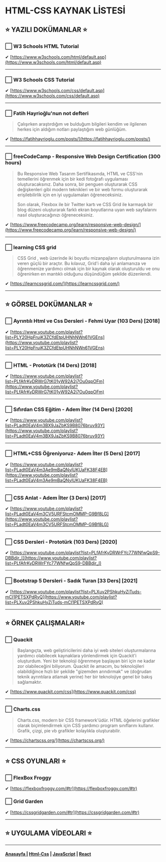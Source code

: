 # HTML-CSS KAYNAK LİSTESİ

## ⭐ YAZILI DOKÜMANLAR ⭐

### ⬜ W3 Schools HTML Tutorial

✔ [https://www.w3schools.com/html/default.asp](https://www.w3schools.com/html/default.asp)

---

### ⬜ W3 Schools CSS Tutorial

✔ [https://www.w3schools.com/css/default.asp](https://www.w3schools.com/css/default.asp)

---

### ⬜ Fatih Hayrioğlu'nun not defteri

> Çalışırken araştırdığım ve bulduğum bilgileri kendim ve ilgilenen herkes için aldığım notları paylaştığım web günlüğüm.

✔ [https://fatihhayrioglu.com/posts/](https://fatihhayrioglu.com/posts/)

---

### ⬜ freeCodeCamp - Responsive Web Design Certification (300 hours)


> Bu Responsive Web Tasarım Sertifikasında, HTML ve CSS'nin temellerini öğrenmek için bir kedi fotoğrafı uygulaması oluşturacaksınız. Daha sonra, bir penguen oluşturarak CSS değişkenleri gibi modern teknikleri ve bir web formu oluşturarak erişilebilirlik için en iyi uygulamaları öğreneceksiniz.
>
> Son olarak, Flexbox ile bir Twitter kartı ve CSS Grid ile karmaşık bir blog düzeni oluşturarak farklı ekran boyutlarına uyan web sayfalarını nasıl oluşturacağınızı öğreneceksiniz.

✔ [https://www.freecodecamp.org/learn/responsive-web-design/](https://www.freecodecamp.org/learn/responsive-web-design/)

---

### ⬜ learning CSS grid

> CSS Grid , web üzerinde iki boyutlu mizanpajların oluşturulmasına izin veren güçlü bir araçtır. Bu kılavuz, Grid'i daha iyi anlamanıza ve öğrenmenize yardımcı olmak için bir kaynak olarak oluşturuldu ve onu öğrenirken en mantıklı olduğunu düşündüğüm şekilde düzenlendi.

✔ [https://learncssgrid.com/](https://learncssgrid.com/)

---

## ⭐ GÖRSEL DOKÜMANLAR ⭐

### ⬜ Ayrıntılı Html ve Css Dersleri - Fehmi Uyar (103 Ders) [2018]

✔ [https://www.youtube.com/playlist?list=PLY20HpFruiK3ZCfdEtpUHNhNWn61VGEns](https://www.youtube.com/playlist?list=PLY20HpFruiK3ZCfdEtpUHNhNWn61VGEns)

---

### ⬜ HTML - Prototürk (14 Ders) [2018]

✔ [https://www.youtube.com/playlist?list=PLfAfrKyDRWrG7tK01yW92A2j7Ou0qpOFm](https://www.youtube.com/playlist?list=PLfAfrKyDRWrG7tK01yW92A2j7Ou0qpOFm)

---

### ⬜ Sıfırdan CSS Eğitim - Adem İlter (14 Ders) [2020]

✔ [https://www.youtube.com/playlist?list=PLadt0EaV4m3BX9JaZbKS9B8076bruv93Y](https://www.youtube.com/playlist?list=PLadt0EaV4m3BX9JaZbKS9B8076bruv93Y)

---

### ⬜ HTML+CSS Öğreniyoruz- Adem İlter (5 Ders) [2017]

✔ [https://www.youtube.com/playlist?list=PLadt0EaV4m3Ae9mBaQNylUKUaFK38F4EB](https://www.youtube.com/playlist?list=PLadt0EaV4m3Ae9mBaQNylUKUaFK38F4EB)

---

### ⬜ CSS Anlat - Adem İlter (3 Ders) [2017]

✔ [https://www.youtube.com/playlist?list=PLadt0EaV4m3CV5URFStcmOMMP-G9Bf8LG](https://www.youtube.com/playlist?list=PLadt0EaV4m3CV5URFStcmOMMP-G9Bf8LG)

---

### ⬜ CSS Dersleri - Prototürk (103 Ders) [2020]

✔ [https://www.youtube.com/playlist?list=PLfAfrKyDRWrFYc77WNfwQpS9-DBBdir_I](https://www.youtube.com/playlist?list=PLfAfrKyDRWrFYc77WNfwQpS9-DBBdir_I)

---

### ⬜ Bootstrap 5 Dersleri - Sadık Turan [33 Ders] [2021]

✔ [https://www.youtube.com/playlist?list=PLXuv2PShkuHyZiTuds-mCI1PETSXPdRyQ](https://www.youtube.com/playlist?list=PLXuv2PShkuHyZiTuds-mCI1PETSXPdRyQ)

---

## ⭐ ÖRNEK ÇALIŞMALARI⭐

### ⬜ Quackit

> Başlangıçta, web geliştiricilerini daha iyi web siteleri oluşturmalarına yardımcı olabilecek kaynaklara yönlendirmek için Quackit'i oluşturdum. Yeni bir teknoloji öğrenmeye başlayan biri için ne kadar zor olabileceğini biliyorum. Quackit ile amacım, bu teknolojileri olabildiğince hızlı bir şekilde "gizemden arındırmak" ve (doğrudan teknik ayrıntılara atlamak yerine) her bir teknolojiye genel bir bakış sağlamaktır.

✔ [https://www.quackit.com/css](https://www.quackit.com/css)

---

### ⬜ Charts.css

> Charts.css, modern bir CSS framework'üdür. HTML öğelerini grafikler olarak biçimlendirmek için CSS yardımcı program sınıflarını kullanır. Grafik, çizgi, pie vb grafikler kolaylıkla oluşturabilir.

✔ [https://chartscss.org/](https://chartscss.org/)

---

## ⭐ CSS OYUNLARI ⭐

### ⬜ FlexBox Froggy

✔ [https://flexboxfroggy.com/#tr](https://flexboxfroggy.com/#tr)

### ⬜ Grid Garden

✔ [https://cssgridgarden.com/#tr](https://cssgridgarden.com/#tr)

---

## ⭐ UYGULAMA VİDEOLARI ⭐

---

#### [Anasayfa ](./readme.md) | [Html-Css](./html-css-kaynaklar.md) | [JavaScript](./javascript-kaynaklar.md) | [React](./react-kaynaklar.md)

